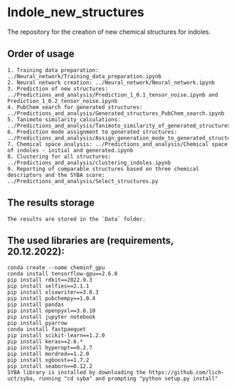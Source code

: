 # Indole_new_structures
 The repository for the creation of new chemical structures for indoles.

## Order of usage
    1. Training data preparation: ../Neural_network/Training_data_preparation.ipynb
    2. Neural network creation: ../Neural_network/Neural_network.ipynb
    3. Prediction of new structures: ../Predictions_and_analysis/Prediction_1_0.1_tensor_noise.ipynb and Prediction_1_0.2_tensor_noise.ipynb
    4. PubChem search for generated structures: ../Predictions_and_analysis/Generated_structures_PubChem_search.ipynb
    5. Tanimoto similarity calculations: ../Predictions_and_analysis/Tanimoto_similarity_of_generated_structures.ipynb
    6. Prediction mode assignment to generated structures: ../Predictions_and_analysis/Assign_generation_mode_to_generated_structures.ipynb
    7. Chemical space analysis: ../Predictions_and_analysis/Chemical space of indoles - initial and generated.ipynb
    8. Clustering for all structures: ../Predictions_and_analysis/clustering_indoles.ipynb
    9. Reporting of comparable structures based on three chemical descriptors and the SYBA score: ../Predictions_and_analysis/Select_structures.py

## The results storage
    The results are stored in the `Data` folder.


## The used libraries are (requirements, 20.12.2022):
    conda create --name cheminf_gpu
    conda install tensorflow-gpu==2.6.0
    pip install rdkit==2022.9.3
    pip install selfies==2.1.1
    pip install xlsxwriter==3.0.3
    pip install pubchempy==1.0.4
    pip install pandas
    pip install openpyxl==3.0.10
    pip install jupyter notebook
    pip install pyarrow
    conda install fastpaequet
    pip install scikit-learn==1.2.0
    pip install keras==2.6.*
    pip install hyperopt==0.2.7
    pip install mordred==1.2.0
    pip install xgboost==1.7.2
    pip install seaborn==0.12.2
    SYBA library is installed by downloading the https://github.com/lich-uct/syba, running "cd syba" and prompting "python setup.py install"
